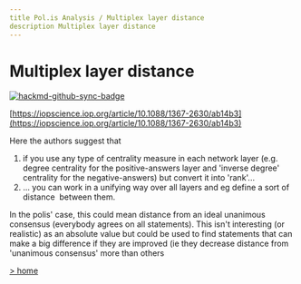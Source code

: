 ```yaml
---
title Pol.is Analysis / Multiplex layer distance
description Multiplex layer distance
---
```

# Multiplex layer distance

[![hackmd-github-sync-badge](https://hackmd.io/0Itb7Kt2T2KwCcjxszTBDw/badge)](https://hackmd.io/0Itb7Kt2T2KwCcjxszTBDw)


[https://iopscience.iop.org/article/10.1088/1367-2630/ab14b3](https://iopscience.iop.org/article/10.1088/1367-2630/ab14b3)

Here the authors suggest that

1. if you use any type of centrality measure in each network layer (e.g. degree centrality for the positive-answers layer and 'inverse degree' centrality for the negative-answers) but convert it into 'rank'...
2. ... you can work in a unifying way over all layers and eg define a sort of distance  between them.

In the polis' case, this could mean distance from an ideal unanimous consensus (everybody agrees on all statements). This isn't interesting (or realistic) as an absolute value but could be used to find statements that can make a big difference if they are improved (ie they decrease distance from 'unanimous consensus' more than others

[> home](https://hackmd.io/@ThenWho/PolisGraph)